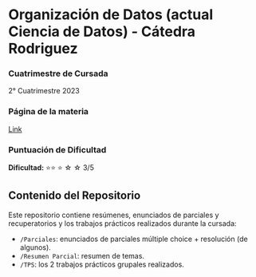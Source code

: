 # Organización de Datos (actual Ciencia de Datos) - Cátedra Rodriguez

### Cuatrimestre de Cursada
2° Cuatrimestre 2023

### Página de la materia
[Link](https://datos7506-fiuba.github.io/)

### Puntuación de Dificultad
**Dificultad:** ⭐⭐ ⭐ ☆ ☆ 3/5

## Contenido del Repositorio
Este repositorio contiene resúmenes, enunciados de parciales y recuperatorios y los trabajos prácticos realizados durante la cursada:

- `/Parciales`: enunciados de parciales múltiple choice + resolución (de algunos).
- `/Resumen Parcial`: resumen de temas.
- `/TPS`: los 2 trabajos prácticos grupales realizados.
